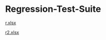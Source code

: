 # Regression-Test-Suite
[r.xlsx](https://github.com/catluvrr/Regression-Test-Suite/files/12580356/r.xlsx)


[r2.xlsx](https://github.com/catluvrr/Regression-Test-Suite/files/12580357/r2.xlsx)
